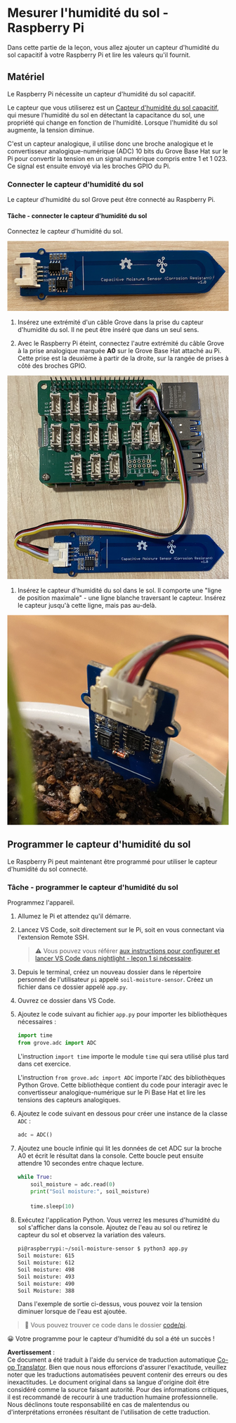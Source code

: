 <!--
CO_OP_TRANSLATOR_METADATA:
{
  "original_hash": "9d4d00a47d5d0f3e6ce42c0d1020064a",
  "translation_date": "2025-08-24T22:40:59+00:00",
  "source_file": "2-farm/lessons/2-detect-soil-moisture/pi-soil-moisture.md",
  "language_code": "fr"
}
-->
# Mesurer l'humidité du sol - Raspberry Pi

Dans cette partie de la leçon, vous allez ajouter un capteur d'humidité du sol capacitif à votre Raspberry Pi et lire les valeurs qu'il fournit.

## Matériel

Le Raspberry Pi nécessite un capteur d'humidité du sol capacitif.

Le capteur que vous utiliserez est un [Capteur d'humidité du sol capacitif](https://www.seeedstudio.com/Grove-Capacitive-Moisture-Sensor-Corrosion-Resistant.html), qui mesure l'humidité du sol en détectant la capacitance du sol, une propriété qui change en fonction de l'humidité. Lorsque l'humidité du sol augmente, la tension diminue.

C'est un capteur analogique, il utilise donc une broche analogique et le convertisseur analogique-numérique (ADC) 10 bits du Grove Base Hat sur le Pi pour convertir la tension en un signal numérique compris entre 1 et 1 023. Ce signal est ensuite envoyé via les broches GPIO du Pi.

### Connecter le capteur d'humidité du sol

Le capteur d'humidité du sol Grove peut être connecté au Raspberry Pi.

#### Tâche - connecter le capteur d'humidité du sol

Connectez le capteur d'humidité du sol.

![Un capteur d'humidité du sol Grove](../../../../../translated_images/grove-capacitive-soil-moisture-sensor.e7f0776cce30e78be5cc5a07839385fd6718857f31b5bf5ad3d0c73c83b2f0ef.fr.png)

1. Insérez une extrémité d'un câble Grove dans la prise du capteur d'humidité du sol. Il ne peut être inséré que dans un seul sens.

1. Avec le Raspberry Pi éteint, connectez l'autre extrémité du câble Grove à la prise analogique marquée **A0** sur le Grove Base Hat attaché au Pi. Cette prise est la deuxième à partir de la droite, sur la rangée de prises à côté des broches GPIO.

![Le capteur d'humidité du sol Grove connecté à la prise A0](../../../../../translated_images/pi-soil-moisture-sensor.fdd7eb2393792cf6739cacf1985d9f55beda16d372f30d0b5a51d586f978a870.fr.png)

1. Insérez le capteur d'humidité du sol dans le sol. Il comporte une "ligne de position maximale" - une ligne blanche traversant le capteur. Insérez le capteur jusqu'à cette ligne, mais pas au-delà.

![Le capteur d'humidité du sol Grove dans le sol](../../../../../translated_images/soil-moisture-sensor-in-soil.bfad91002bda5e960f8c51ee64b02ee59b32c8c717e3515a2c945f33e614e403.fr.png)

## Programmer le capteur d'humidité du sol

Le Raspberry Pi peut maintenant être programmé pour utiliser le capteur d'humidité du sol connecté.

### Tâche - programmer le capteur d'humidité du sol

Programmez l'appareil.

1. Allumez le Pi et attendez qu'il démarre.

1. Lancez VS Code, soit directement sur le Pi, soit en vous connectant via l'extension Remote SSH.

    > ⚠️ Vous pouvez vous référer [aux instructions pour configurer et lancer VS Code dans nightlight - leçon 1 si nécessaire](../../../1-getting-started/lessons/1-introduction-to-iot/pi.md).

1. Depuis le terminal, créez un nouveau dossier dans le répertoire personnel de l'utilisateur `pi` appelé `soil-moisture-sensor`. Créez un fichier dans ce dossier appelé `app.py`.

1. Ouvrez ce dossier dans VS Code.

1. Ajoutez le code suivant au fichier `app.py` pour importer les bibliothèques nécessaires :

    ```python
    import time
    from grove.adc import ADC
    ```

    L'instruction `import time` importe le module `time` qui sera utilisé plus tard dans cet exercice.

    L'instruction `from grove.adc import ADC` importe l'`ADC` des bibliothèques Python Grove. Cette bibliothèque contient du code pour interagir avec le convertisseur analogique-numérique sur le Pi Base Hat et lire les tensions des capteurs analogiques.

1. Ajoutez le code suivant en dessous pour créer une instance de la classe `ADC` :

    ```python
    adc = ADC()
    ```

1. Ajoutez une boucle infinie qui lit les données de cet ADC sur la broche A0 et écrit le résultat dans la console. Cette boucle peut ensuite attendre 10 secondes entre chaque lecture.

    ```python
    while True:
        soil_moisture = adc.read(0)
        print("Soil moisture:", soil_moisture)

        time.sleep(10)
    ```

1. Exécutez l'application Python. Vous verrez les mesures d'humidité du sol s'afficher dans la console. Ajoutez de l'eau au sol ou retirez le capteur du sol et observez la variation des valeurs.

    ```output
    pi@raspberrypi:~/soil-moisture-sensor $ python3 app.py 
    Soil moisture: 615
    Soil moisture: 612
    Soil moisture: 498
    Soil moisture: 493
    Soil moisture: 490
    Soil Moisture: 388
    ```

    Dans l'exemple de sortie ci-dessus, vous pouvez voir la tension diminuer lorsque de l'eau est ajoutée.

> 💁 Vous pouvez trouver ce code dans le dossier [code/pi](../../../../../2-farm/lessons/2-detect-soil-moisture/code/pi).

😀 Votre programme pour le capteur d'humidité du sol a été un succès !

**Avertissement** :  
Ce document a été traduit à l'aide du service de traduction automatique [Co-op Translator](https://github.com/Azure/co-op-translator). Bien que nous nous efforcions d'assurer l'exactitude, veuillez noter que les traductions automatisées peuvent contenir des erreurs ou des inexactitudes. Le document original dans sa langue d'origine doit être considéré comme la source faisant autorité. Pour des informations critiques, il est recommandé de recourir à une traduction humaine professionnelle. Nous déclinons toute responsabilité en cas de malentendus ou d'interprétations erronées résultant de l'utilisation de cette traduction.